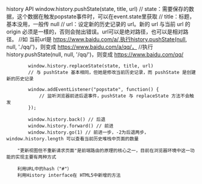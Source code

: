 history 
    API
        window.history.pushState(state, title, url) 
            // state：需要保存的数据，这个数据在触发popstate事件时，可以在event.state里获取
            // title：标题，基本没用，一般传 null
            // url：设定新的历史记录的 url。新的 url 与当前 url 的 origin 必须是一樣的，否则会抛出错误。url可以是绝对路径，也可以是相对路径。
            //如 当前url是 https://www.baidu.com/a/,执行history.pushState(null, null, './qq/')，则变成 https://www.baidu.com/a/qq/，
            //执行history.pushState(null, null, '/qq/')，则变成 https://www.baidu.com/qq/

            window.history.replaceState(state, title, url)
            // 与 pushState 基本相同，但她是修改当前历史记录，而 pushState 是创建新的历史记录

            window.addEventListener("popstate", function() {
                // 监听浏览器前进后退事件，pushState 与 replaceState 方法不会触发              
            });

            window.history.back() // 后退
            window.history.forward() // 前进
            window.history.go(1) // 前进一步，-2为后退两步，window.history.length 可以查看当前历史堆栈中页面的数量

        "更新视图但不重新请求页面"是前端路由的原理的核心之一，目前在浏览器环境中这一功能的实现主要有两种方式

        利用URL中的hash（"#"）
        利用History interface在 HTML5中新增的方法